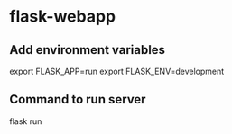 # flask-webapp

## Add environment variables
export FLASK_APP=run
export FLASK_ENV=development

## Command to run server
flask run 
